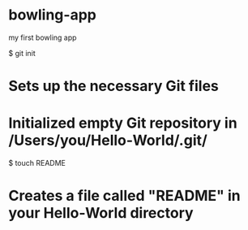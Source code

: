 bowling-app
===========

my first bowling app

$ git init
# Sets up the necessary Git files

# Initialized empty Git repository in /Users/you/Hello-World/.git/

$ touch README
# Creates a file called "README" in your Hello-World directory